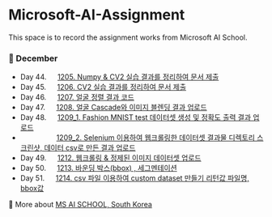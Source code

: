 # Microsoft-AI-Assignment
This space is to record the assignment works from Microsoft AI School.

### :banana: December
- Day 44. &nbsp;&nbsp;[1205. Numpy & CV2 실습 결과를 정리하여 문서 제출](https://www.google.com/)
- Day 45. &nbsp;&nbsp;[1206. CV2 실습 결과를 정리하여 문서 제출](https://www.google.com/)
- Day 46. &nbsp;&nbsp;[1207. 얼굴 정렬 결과 코드](https://www.google.com/)
- Day 47. &nbsp;&nbsp;[1208. 얼굴 Cascade와 이미지 블렌딩 결과 업로드](https://www.google.com/)
- Day 48. &nbsp;&nbsp;[1209_1. Fashion MNIST test 데이터셋 생성 및 정확도 출력 결과 업로드](https://www.google.com/)
- &nbsp;&nbsp;&nbsp;&nbsp;&nbsp;&nbsp;&nbsp;&nbsp;&nbsp;&nbsp;&nbsp;&nbsp;&nbsp;&nbsp;&nbsp;&nbsp;&nbsp;&nbsp;[1209_2. Selenium 이용하여 웹크롤링한 데이터셋 결과물 디렉토리 스크린샷, 데이터 csv로 만든 결과 업로드](https://www.google.com/)
- Day 49. &nbsp;&nbsp;[1212. 웹크롤링 & 정제된 이미지 데이터셋 업로드](https://www.google.com/)
- Day 50. &nbsp;&nbsp;[1213. 바운딩 박스(bbox) , 세그멘테이션](https://www.google.com/)
- Day 51. &nbsp;&nbsp;[1214. csv 파일 이용하여 custom dataset 만들기 리턴값 파일명, bbox값 ](https://www.google.com/)


:link: More about [MS AI SCHOOL, South Korea](https://msaischool.kr/)
